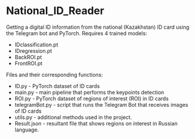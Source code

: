 # National_ID_Reader
Getting a digital ID information from the national (Kazakhstan) ID card using the Telegram bot and PyTorch. Requires 4 trained models:
- IDclassification.pt
- IDregression.pt
- BackROI.pt
- FrontROI.pt

Files and their corresponding functions:
- ID.py - PyTorch dataset of ID cards
- main.py - main pipeline that performs the keypoints detection
- ROI.py - PyTorch dataset of regions of interest (ROI) in ID cards
- telegramBot.py - script that runs the Telegram Bot that receives images of ID cards
- utils.py - additional methods used in the project.
- Result.json - resultant file that shows regions on interest in Russian language.
